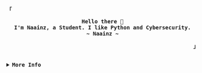 
<div align="justify">

<p align="left"><strong><samp>「</samp></strong></p>
  <p align="center">
    <samp>
      <b>
        Hello there 👋
      <br>
        I'm Naainz, a Student. I like Python and Cybersecurity.
      </b>
      <br>
      <b>
        ~ Naainz ~
      </b>
    </samp>
  </p>
<p align="right"><strong><samp>」</samp></strong></p>
<br>
<details>
<summary><samp><b>More Info</b></samp></summary>

<h2></h2><br>

<!-- Contact Me -->
<p align="center">
  <samp>
    [<a href="https://twitter.com/naainz1">Twitter</a>]
    [<a href="mailto:stefan@naainz.tech">E-Mail</a>]
  </samp>
</p>

<h2></h2><br>

<h1 align="center"> Hi there, I'm Naainz 👋<img alt="adityastomar67 | Dev Logo" height="20px" width="40px" src="https://d2fltix0v2e0sb.cloudfront.net/dev-badge.svg" /></h1>

<img align="right" alt="Coding" width="400" src="https://camo.githubusercontent.com/cae12fddd9d6982901d82580bdf321d81fb299141098ca1c2d4891870827bf17/68747470733a2f2f6d69726f2e6d656469756d2e636f6d2f6d61782f313336302f302a37513379765349765f7430696f4a2d5a2e676966">

## I'm a Developer, and a Student!
- 🔭 I’m currently working on my Language Skills
- 🌱 Coding comes under my very few of the Hobbies
- 👯 I’m looking for feedback from other Developers
- 🥅 2023 Goals: Contribute more to Open Source projects and develop new skills
- ⚡ Fun fact: I love my coffee and .configs 


### ↯ Hit in your console or terminal to connect with me, like a true programmer.
```node
npx naainz
```
<br />

<div align="center">

![Readme Quotes](https://quotes-github-readme.vercel.app/api?type=horizontal&theme=light)

</div>

<p align="center">
  <img src ="https://github-readme-streak-stats.herokuapp.com?user=naainz&theme=github-light&hide_border=true&background=FFFFFF00">
  <img height="50%" width="auto" src ="https://github-readme-stats.vercel.app/api?username=naainz&show_icons=true&&count_private=true&theme=transparent&hide_border=true">
</p>
